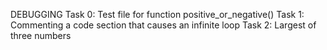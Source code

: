 DEBUGGING
Task 0: Test file for function positive_or_negative()
Task 1: Commenting a code section that causes an infinite loop
Task 2: Largest of three numbers